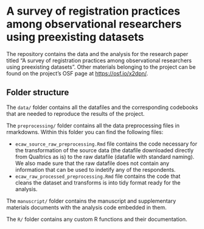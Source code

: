 
<!-- README.md is generated from README.Rmd. Please edit that file -->

# A survey of registration practices among observational researchers using preexisting datasets

The repository contains the data and the analysis for the research paper
titled “A survey of registration practices among observational
researchers using preexisting datasets”. Other materials belonging to
the project can be found on the project’s OSF page at
<https://osf.io/x2dpn/>.

## Folder structure

The `data/` folder contains all the datafiles and the corresponding
codebooks that are needed to reproduce the results of the project.

The `preprocessing/` folder contains all the data preprocessing files in
rmarkdowns. Within this folder you can find the following files:

- `ecaw_source_raw_preprocessing.Rmd` file contains the code necessary
  for the transformation of the source data (the datafile downloaded
  directly from Qualtrics as is) to the raw datafile (datafile with
  standard naming). We also made sure that the raw datafile does not
  contain any information that can be used to indetify any of the
  respondents.
- `ecaw_raw_processed_preprocessing.Rmd` file contains the code that
  cleans the dataset and transforms is into tidy format ready for the
  analysis.

The `manuscript/` folder contains the manuscript and supplementary
materials documents with the analysis code embedded in them.

The `R/` folder contains any custom R functions and their documentation.
